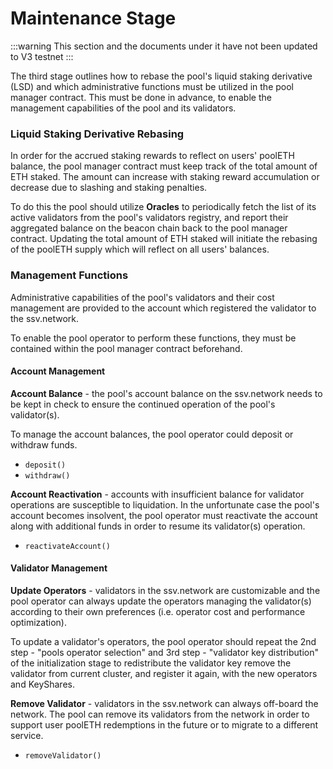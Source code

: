 # Maintenance Stage

:::warning
This section and the documents under it have not been updated to V3 testnet
:::

The third stage outlines how to rebase the pool's liquid staking derivative (LSD) and which administrative functions must be utilized in the pool manager contract. This must be done in advance, to enable the management capabilities of the pool and its validators.

### Liquid Staking Derivative Rebasing

In order for the accrued staking rewards to reflect on users' poolETH balance, the pool manager contract must keep track of the total amount of ETH staked. The amount can increase with staking reward accumulation or decrease due to slashing and staking penalties.

To do this the pool should utilize **Oracles** to periodically fetch the list of its active validators from the pool's validators registry, and report their aggregated balance on the beacon chain back to the pool manager contract. Updating the total amount of ETH staked will initiate the rebasing of the poolETH supply which will reflect on all users' balances.

### Management Functions

Administrative capabilities of the pool's validators and their cost management are provided to the account which registered the validator to the ssv.network.

To enable the pool operator to perform these functions, they must be contained within the pool manager contract beforehand.

#### Account Management

**Account Balance** - the pool's account balance on the ssv.network needs to be kept in check to ensure the continued operation of the pool's validator(s).

To manage the account balances, the pool operator could deposit or withdraw funds.

* `deposit()`
* `withdraw()`

**Account Reactivation** - accounts with insufficient balance for validator operations are susceptible to liquidation. In the unfortunate case the pool's account becomes insolvent, the pool operator must reactivate the account along with additional funds in order to resume its validator(s) operation.

* `reactivateAccount()`

#### Validator Management

**Update Operators** - validators in the ssv.network are customizable and the pool operator can always update the operators managing the validator(s) according to their own preferences (i.e. operator cost and performance optimization).

To update a validator's operators, the pool operator should repeat the 2nd step - "pools operator selection" and 3rd step - "validator key distribution" of the initialization stage to redistribute the validator key remove the validator from current cluster, and register it again, with the new operators and KeyShares.

**Remove Validator** - validators in the ssv.network can always off-board the network. The pool can remove its validators from the network in order to support user poolETH redemptions in the future or to migrate to a different service.

* `removeValidator()`

